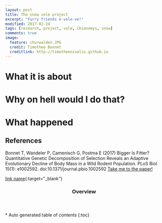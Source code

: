 ```yaml
---
layout: post
title: The snow vole project
excerpt: "Furry friends e-vole-ve!"
modified: 2017-02-24
tags: [research, project, vole, chionomys, snow]
comments: true
image:
  feature: churwalden.JPG
  credit: Timothee Bonnet
  creditlink: http://timotheenivalis.github.io
---
```

# What it is about

# Why on hell would I do that?

# What happened

## References

Bonnet T, Wandeler P, Camenisch G, Postma E (2017) Bigger Is Fitter? Quantitative Genetic Decomposition of Selection Reveals an Adaptive Evolutionary Decline of Body Mass in a Wild Rodent Population. PLoS Biol 15(1): e1002592. doi:10.1371/journal.pbio.1002592
<a href="http://journals.plos.org/plosbiology/article?id=10.1371/journal.pbio.1002592" class="btn btn-success">Take me to the paper!</a>

[link name](http://journals.plos.org/plosbiology/article?id=10.1371/journal.pbio.1002592){:target="_blank"}


<section id="table-of-contents" class="toc">
  <header>
    <h3>Overview</h3>
  </header>
<div id="drawer" markdown="1">
*  Auto generated table of contents
{:toc}
</div>
</section><!-- /#table-of-contents -->
